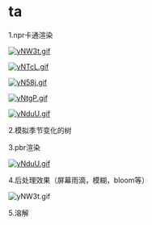 # ta
1.npr卡通渲染


[![yNW3t.gif](https://ss.im5i.com/2021/10/22/yNW3t.gif)](https://cloudimge.com/image/yNW3t)


[![yNTcL.gif](https://ss.im5i.com/2021/10/22/yNTcL.gif)](https://cloudimge.com/image/yNTcL)


[![yN58j.gif](https://ss.im5i.com/2021/10/22/yN58j.gif)](https://cloudimge.com/image/yN58j)


[![yNtgP.gif](https://ss.im5i.com/2021/10/22/yNtgP.gif)](https://cloudimge.com/image/yNtgP)


[![yNduU.gif](https://ss.im5i.com/2021/10/22/yNduU.gif)](https://cloudimge.com/image/yNduU)





2.模拟季节变化的树



3.pbr渲染

[![yNduU.gif](https://ss.im5i.com/2021/10/22/yNduU.gif)](https://cloudimge.com/image/yNduU)

4.后处理效果（屏幕雨滴，模糊，bloom等）



![yNW3t.gif](https://ss.im5i.com/2021/10/22/yNW3t.gif)



5.溶解



